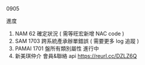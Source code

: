 0905

進度

1. NAM 62 確定狀況 ( 需等旺宏新增 NAC code )
2. SAM 1703 跨系統產承辦單錯誤 ( 需要更多 log 追蹤 )
3. PAMAI 1701 盤所有類別屬性 進行中
4. 新美琪仲介 會員&聯絡 api https://reurl.cc/DZLZ6Q
